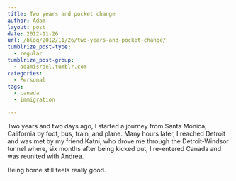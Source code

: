 ```yaml
---
title: Two years and pocket change
author: Adam
layout: post
date: 2012-11-26
url: /blog/2012/11/26/two-years-and-pocket-change/
tumblrize_post-type:
  - regular
tumblrize_post-group:
  - adamisrael.tumblr.com
categories:
  - Personal
tags:
  - canada
  - immigration

---
```

Two years and two days ago, I started a journey from Santa Monica, California by foot, bus, train, and plane. Many hours later, I reached Detroit and was met by my friend Katni, who drove me through the Detroit-Windsor tunnel where, six months after being kicked out, I re-entered Canada and was reunited with Andrea.

Being home still feels really good.
